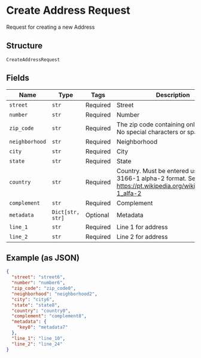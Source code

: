
# Create Address Request

Request for creating a new Address

## Structure

`CreateAddressRequest`

## Fields

| Name | Type | Tags | Description |
|  --- | --- | --- | --- |
| `street` | `str` | Required | Street |
| `number` | `str` | Required | Number |
| `zip_code` | `str` | Required | The zip code containing only numbers. No special characters or spaces. |
| `neighborhood` | `str` | Required | Neighborhood |
| `city` | `str` | Required | City |
| `state` | `str` | Required | State |
| `country` | `str` | Required | Country. Must be entered using ISO 3166-1 alpha-2 format. See https://pt.wikipedia.org/wiki/ISO_3166-1_alfa-2 |
| `complement` | `str` | Required | Complement |
| `metadata` | `Dict[str, str]` | Optional | Metadata |
| `line_1` | `str` | Required | Line 1 for address |
| `line_2` | `str` | Required | Line 2 for address |

## Example (as JSON)

```json
{
  "street": "street6",
  "number": "number6",
  "zip_code": "zip_code0",
  "neighborhood": "neighborhood2",
  "city": "city6",
  "state": "state8",
  "country": "country0",
  "complement": "complement8",
  "metadata": {
    "key0": "metadata7"
  },
  "line_1": "line_10",
  "line_2": "line_24"
}
```

